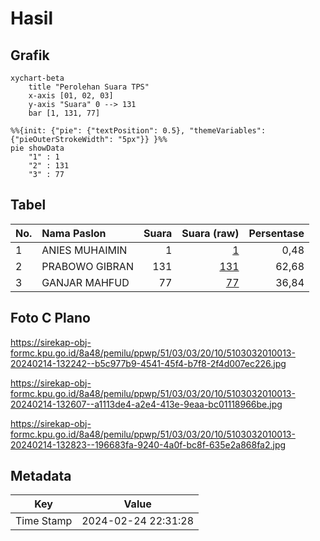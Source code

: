 # Hasil

## Grafik

```mermaid
xychart-beta
    title "Perolehan Suara TPS"
    x-axis [01, 02, 03]
    y-axis "Suara" 0 --> 131
    bar [1, 131, 77]
```

```mermaid
%%{init: {"pie": {"textPosition": 0.5}, "themeVariables": {"pieOuterStrokeWidth": "5px"}} }%%
pie showData
    "1" : 1
    "2" : 131
    "3" : 77
```

## Tabel

| No. | Nama Paslon    | Suara | Suara (raw) | Persentase |
|:--- |:-------------- | -----:| -----------:| ----------:|
| 1   | ANIES MUHAIMIN | 1     | [1][p-1]    | 0,48       |
| 2   | PRABOWO GIBRAN | 131   | [131][p-2]  | 62,68      |
| 3   | GANJAR MAHFUD  | 77    | [77][p-3]   | 36,84      |


[p-1]: https://github.com/gigit-pemilu/pemilu-2024-51-bali/blob/main/pilpres/hitung-suara/sub/51-bali/sub/03-badung/sub/03-abiansemal/sub/2010-taman/sub/013-tps/sub/paslon-1.txt
[p-2]: https://github.com/gigit-pemilu/pemilu-2024-51-bali/blob/main/pilpres/hitung-suara/sub/51-bali/sub/03-badung/sub/03-abiansemal/sub/2010-taman/sub/013-tps/sub/paslon-2.txt
[p-3]: https://github.com/gigit-pemilu/pemilu-2024-51-bali/blob/main/pilpres/hitung-suara/sub/51-bali/sub/03-badung/sub/03-abiansemal/sub/2010-taman/sub/013-tps/sub/paslon-3.txt

## Foto C Plano

https://sirekap-obj-formc.kpu.go.id/8a48/pemilu/ppwp/51/03/03/20/10/5103032010013-20240214-132242--b5c977b9-4541-45f4-b7f8-2f4d007ec226.jpg

https://sirekap-obj-formc.kpu.go.id/8a48/pemilu/ppwp/51/03/03/20/10/5103032010013-20240214-132607--a1113de4-a2e4-413e-9eaa-bc01118966be.jpg

https://sirekap-obj-formc.kpu.go.id/8a48/pemilu/ppwp/51/03/03/20/10/5103032010013-20240214-132823--196683fa-9240-4a0f-bc8f-635e2a868fa2.jpg


## Metadata

| Key        | Value               |
| ---------- | ------------------- |
| Time Stamp | 2024-02-24 22:31:28 |



